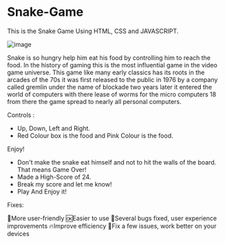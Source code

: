 # Snake-Game

This is the Snake Game Using HTML, CSS and JAVASCRIPT.

![image](https://user-images.githubusercontent.com/82868832/120603548-ca535080-c469-11eb-9c04-55d37b6e74f6.png)

Snake is so hungry help him eat his food by controlling him to reach the food.
In the history of gaming this is the most influential game in the video game universe.
This game like many early classics has its roots in the arcades of the 70s it was first released to the public in 1976 by a company called gremlin under the name of blockade two years later it entered the world of computers with there lease of worms for the micro computers 18 from there the game spread to nearly all personal computers.

Controls :

* Up, Down, Left and Right.
* Red Colour box is the food and Pink Colour is the food. 

Enjoy!

* Don't make the snake eat himself and not to hit the walls of the board. That means Game Over!
* Made a High-Score of 24.
* Break my score and let me know!
* Play And Enjoy it!

Fixes:

🎊More user-friendly
🆗Easier to use
🚀Several bugs fixed, user experience improvements
🔥Improve efficiency
🌈Fix a few issues, work better on your devices
